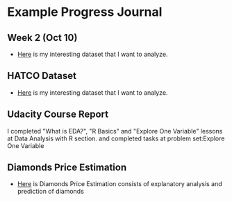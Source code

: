 # Example Progress Journal


## Week 2 (Oct 10)

+ [Here](files/Homework2.html) is my interesting dataset that I want to analyze.


## HATCO Dataset 

+ [Here](files/example_homework_12.html) is my interesting dataset that I want to analyze. 


## Udacity Course Report

I completed "What is EDA?", "R Basics" and "Explore One Variable" lessons at Data Analysis with R section.
and completed tasks at problem set:Explore One Variable



## Diamonds Price Estimation

+ [Here](files/Diamonds.html) is Diamonds Price Estimation consists of explanatory analysis and prediction of diamonds


 

